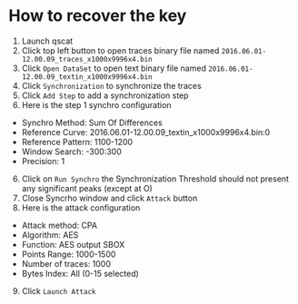 # How to recover the key

1. Launch qscat
2. Click top left button to open traces binary file named `2016.06.01-12.00.09_traces_x1000x9996x4.bin`
3. Click `Open DataSet` to open text binary file named `2016.06.01-12.00.09_textin_x1000x9996x4.bin` 
3. Click `Synchronization` to synchronize the traces
4. Click `Add Step` to add a synchronization step 
5. Here is the step 1 synchro configuration
* Synchro Method: Sum Of Differences
* Reference Curve: 2016.06.01-12.00.09_textin_x1000x9996x4.bin:0
* Reference Pattern: 1100-1200
* Window Search: -300:300
* Precision: 1
6. Click on `Run Synchro` the Synchronization Threshold should not present any significant peaks (except at O)
7. Close Syncrho window and click `Attack` button
8. Here is the attack configuration
* Attack method: CPA
* Algorithm: AES
* Function: AES output SBOX
* Points Range: 1000-1500
* Number of traces: 1000
* Bytes Index: All (0-15 selected)
9. Click `Launch Attack`
